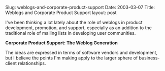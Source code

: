 Slug: weblogs-and-corporate-product-support
Date: 2003-03-07
Title: Weblogs and Corporate Product Support
layout: post

I&#39;ve been thinking a lot lately about the role of weblogs in product development, promotion, and support, especially as an addition to the traditional role of mailing lists in developing user communities.

<b>Corporate Product Support: The Weblog Generation</b>

The ideas are expressed in terms of software vendors and development, but I believe the points I&#39;m making apply to the larger sphere of business-client relationships.
